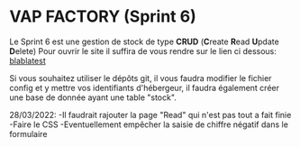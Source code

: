 # VAP FACTORY (Sprint 6)

Le Sprint 6 est une gestion de stock de type **CRUD** (**C**reate **R**ead **U**pdate **D**elete)
Pour ouvrir le site il suffira de vous rendre sur le lien ci dessous:
[blablatest](https://www.google.com/)

Si vous souhaitez utiliser le dépôts git, il vous faudra modifier le fichier config et y mettre vos identifiants d'hébergeur, il faudra également créer une base de donnée ayant une table "stock".


28/03/2022:
-Il faudrait rajouter la page "Read" qui n'est pas tout a fait finie
-Faire le CSS
-Eventuellement empêcher la saisie de chiffre négatif dans le formulaire